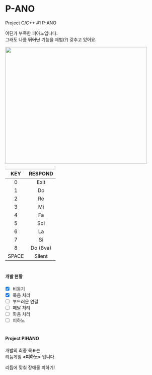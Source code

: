   # P-ANO
  Project C/C++ #1 P-ANO  

  어딘가 부족한 피아노입니다.  
  그래도 나름 ~~뛰어난~~ 기능을 제법(?) 갖추고 있어요.
  
  <img src="https://user-images.githubusercontent.com/55902220/123029430-11ef4b80-d41c-11eb-89e5-9ea470ef09e2.png" width="450" height="370">
  
  |KEY|RESPOND|
  |:---:|:---:|
  |0|Exit|
  |1|Do|
  |2|Re|
  |3|Mi|
  |4|Fa|
  |5|Sol|
  |6|La|
  |7|Si|
  |8|Do (8va)|
  |SPACE|Silent|

  # 

  #### 개발 현황
  * [X] 비동기
  * [X] 묵음 처리
  * [ ] 부드러운 연결
  * [ ] 페달 처리
  * [ ] 화음 처리
  * [ ] 피하노

  # 

  #### Project PIHANO  

  개발의 최종 목표는  
  리듬게임 **<피하노>** 입니다.

  리듬에 맞춰 장애물 피하기!

